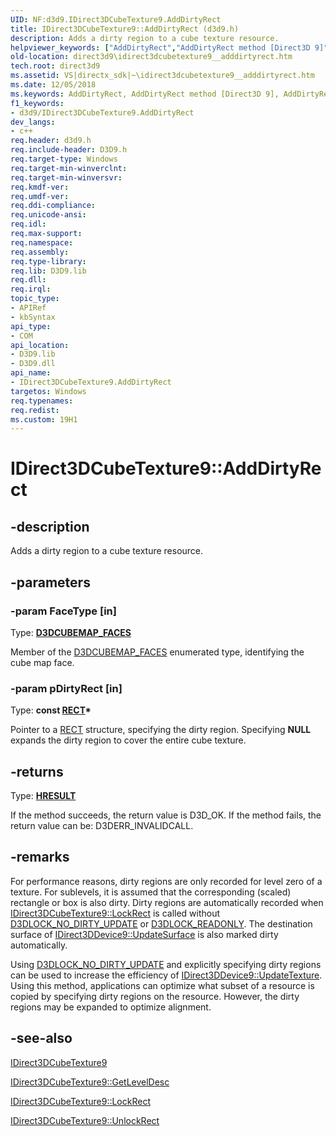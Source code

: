 ```yaml
---
UID: NF:d3d9.IDirect3DCubeTexture9.AddDirtyRect
title: IDirect3DCubeTexture9::AddDirtyRect (d3d9.h)
description: Adds a dirty region to a cube texture resource.
helpviewer_keywords: ["AddDirtyRect","AddDirtyRect method [Direct3D 9]","AddDirtyRect method [Direct3D 9]","IDirect3DCubeTexture9 interface","IDirect3DCubeTexture9 interface [Direct3D 9]","AddDirtyRect method","IDirect3DCubeTexture9.AddDirtyRect","IDirect3DCubeTexture9::AddDirtyRect","b0dc98c8-8a1a-85fb-09ae-35df9bd8edc0","d3d9helper/IDirect3DCubeTexture9::AddDirtyRect","direct3d9.idirect3dcubetexture9__adddirtyrect"]
old-location: direct3d9\idirect3dcubetexture9__adddirtyrect.htm
tech.root: direct3d9
ms.assetid: VS|directx_sdk|~\idirect3dcubetexture9__adddirtyrect.htm
ms.date: 12/05/2018
ms.keywords: AddDirtyRect, AddDirtyRect method [Direct3D 9], AddDirtyRect method [Direct3D 9],IDirect3DCubeTexture9 interface, IDirect3DCubeTexture9 interface [Direct3D 9],AddDirtyRect method, IDirect3DCubeTexture9.AddDirtyRect, IDirect3DCubeTexture9::AddDirtyRect, b0dc98c8-8a1a-85fb-09ae-35df9bd8edc0, d3d9helper/IDirect3DCubeTexture9::AddDirtyRect, direct3d9.idirect3dcubetexture9__adddirtyrect
f1_keywords:
- d3d9/IDirect3DCubeTexture9.AddDirtyRect
dev_langs:
- c++
req.header: d3d9.h
req.include-header: D3D9.h
req.target-type: Windows
req.target-min-winverclnt: 
req.target-min-winversvr: 
req.kmdf-ver: 
req.umdf-ver: 
req.ddi-compliance: 
req.unicode-ansi: 
req.idl: 
req.max-support: 
req.namespace: 
req.assembly: 
req.type-library: 
req.lib: D3D9.lib
req.dll: 
req.irql: 
topic_type:
- APIRef
- kbSyntax
api_type:
- COM
api_location:
- D3D9.lib
- D3D9.dll
api_name:
- IDirect3DCubeTexture9.AddDirtyRect
targetos: Windows
req.typenames: 
req.redist: 
ms.custom: 19H1
---
```


# IDirect3DCubeTexture9::AddDirtyRect


## -description


Adds a dirty region to a cube texture resource.


## -parameters




### -param FaceType [in]

Type: <b><a href="https://docs.microsoft.com/windows/desktop/direct3d9/d3dcubemap-faces">D3DCUBEMAP_FACES</a></b>

Member of the <a href="https://docs.microsoft.com/windows/desktop/direct3d9/d3dcubemap-faces">D3DCUBEMAP_FACES</a> enumerated type, identifying the cube map face. 


### -param pDirtyRect [in]

Type: <b>const <a href="/windows/desktop/api/windef/ns-windef-rect">RECT</a>*</b>

Pointer to a <a href="/windows/desktop/api/windef/ns-windef-rect">RECT</a> structure, specifying the dirty region. Specifying <b>NULL</b> expands the dirty region to cover the entire cube texture. 


## -returns



Type: <b><a href="/windows/win32/com/structure-of-com-error-codes">HRESULT</a></b>

If the method succeeds, the return value is D3D_OK. If the method fails, the return value can be: D3DERR_INVALIDCALL.




## -remarks



For performance reasons, dirty regions are only recorded for level zero of a texture. For sublevels, it is assumed that the corresponding (scaled) rectangle or box is also dirty. Dirty regions are automatically recorded when <a href="https://docs.microsoft.com/windows/desktop/api/d3d9/nf-d3d9-idirect3dcubetexture9-lockrect">IDirect3DCubeTexture9::LockRect</a> is called without <a href="https://docs.microsoft.com/windows/desktop/direct3d9/d3dlock">D3DLOCK_NO_DIRTY_UPDATE</a> or <a href="https://docs.microsoft.com/windows/desktop/direct3d9/d3dlock">D3DLOCK_READONLY</a>. The destination surface of <a href="https://docs.microsoft.com/windows/desktop/api/d3d9/nf-d3d9-idirect3ddevice9-updatesurface">IDirect3DDevice9::UpdateSurface</a> is also marked dirty automatically.

Using <a href="https://docs.microsoft.com/windows/desktop/direct3d9/d3dlock">D3DLOCK_NO_DIRTY_UPDATE</a> and explicitly specifying dirty regions can be used to increase the efficiency of <a href="https://docs.microsoft.com/windows/desktop/api/d3d9/nf-d3d9-idirect3ddevice9-updatetexture">IDirect3DDevice9::UpdateTexture</a>. Using this method, applications can optimize what subset of a resource is copied by specifying dirty regions on the resource. However, the dirty regions may be expanded to optimize alignment.




## -see-also




<a href="https://docs.microsoft.com/windows/desktop/api/d3d9helper/nn-d3d9helper-idirect3dcubetexture9">IDirect3DCubeTexture9</a>



<a href="https://docs.microsoft.com/windows/desktop/api/d3d9/nf-d3d9-idirect3dcubetexture9-getleveldesc">IDirect3DCubeTexture9::GetLevelDesc</a>



<a href="https://docs.microsoft.com/windows/desktop/api/d3d9/nf-d3d9-idirect3dcubetexture9-lockrect">IDirect3DCubeTexture9::LockRect</a>



<a href="https://docs.microsoft.com/windows/desktop/api/d3d9/nf-d3d9-idirect3dcubetexture9-unlockrect">IDirect3DCubeTexture9::UnlockRect</a>
 

 

